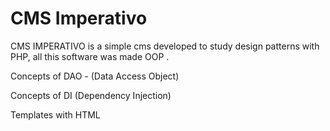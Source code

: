 # CMS Imperativo

CMS IMPERATIVO is a simple cms developed to study design patterns with PHP, all this software was made OOP . 

Concepts of DAO - (Data Access Object)

Concepts of DI (Dependency Injection)

Templates with HTML


